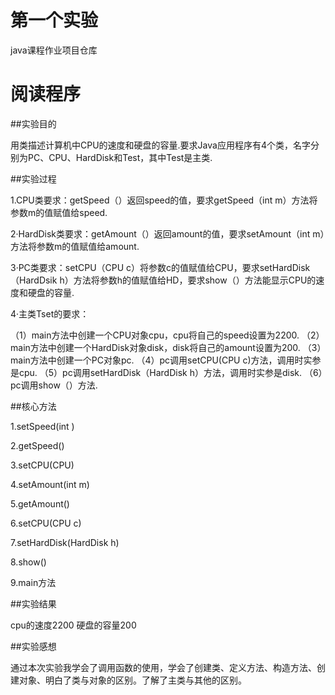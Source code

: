 # 第一个实验

java课程作业项目仓库

# 阅读程序

##实验目的 

用类描述计算机中CPU的速度和硬盘的容量.要求Java应用程序有4个类，名字分别为PC、CPU、HardDisk和Test，其中Test是主类.

##实验过程

1.CPU类要求：getSpeed（）返回speed的值，要求getSpeed（int m）方法将参数m的值赋值给speed.

2·HardDisk类要求：getAmount（）返回amount的值，要求setAmount（int m）方法将参数m的值赋值给amount.

3·PC类要求：setCPU（CPU c）将参数c的值赋值给CPU，要求setHardDisk（HardDsik h）方法将参数h的值赋值给HD，要求show（）方法能显示CPU的速度和硬盘的容量.

4·主类Tset的要求：

（1）main方法中创建一个CPU对象cpu，cpu将自己的speed设置为2200.
（2）main方法中创建一个HardDisk对象disk，disk将自己的amount设置为200.
（3）main方法中创建一个PC对象pc.
（4）pc调用setCPU(CPU c)方法，调用时实参是cpu.
（5）pc调用setHardDisk（HardDisk h）方法，调用时实参是disk.
（6）pc调用show（）方法.

##核心方法

1.setSpeed(int )

2.getSpeed()

3.setCPU(CPU)

4.setAmount(int m)

5.getAmount()

6.setCPU(CPU c)

7.setHardDisk(HardDisk h)

8.show()

9.main方法

##实验结果

cpu的速度2200
硬盘的容量200

##实验感想

通过本次实验我学会了调用函数的使用，学会了创建类、定义方法、构造方法、创建对象、明白了类与对象的区别。了解了主类与其他的区别。
